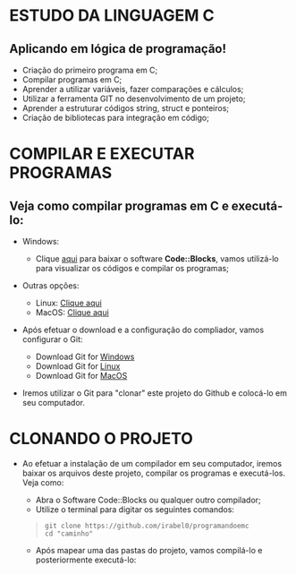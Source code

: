# **ESTUDO DA LINGUAGEM C**
## Aplicando em lógica de programação!
* Criação do primeiro programa em C;
* Compilar programas em C;
* Aprender a utilizar variáveis, fazer comparações e cálculos;
* Utilizar a ferramenta GIT no desenvolvimento de um projeto;
* Aprender a estruturar códigos string, struct e ponteiros;
* Criação de bibliotecas para integração em código;

# **COMPILAR E EXECUTAR PROGRAMAS**
## Veja como compilar programas em C e executá-lo:
* Windows: 
    - Clique [aqui](https://www.fosshub.com/Code-Blocks.html?dwl=codeblocks-20.03mingw-setup.exe) para baixar o software **Code::Blocks**, vamos utilizá-lo para visualizar os códigos e compilar os programas; 
* Outras opções:
    - Linux: [Clique aqui](https://terminaldeinformacao.com/2013/08/13/como-utilizar-o-gcc-no-linux/)
    - MacOS: [Clique aqui](https://viniciuspaes.com/mac-osx/tutorial-instalar-compilador-c-mac-osx/)

* Após efetuar o download e a configuração do compliador, vamos configurar o Git:
    - Download Git for [Windows](https://git-scm.com/download/win)
    - Download Git for [Linux](https://git-scm.com/download/linux)
    - Download Git for [MacOS](https://git-scm.com/download/mac)
* Iremos utilizar o Git para "clonar" este projeto do Github e colocá-lo em seu computador.

# **CLONANDO O PROJETO**
* Ao efetuar a instalação de um compilador em seu computador, iremos baixar os arquivos deste projeto, compilar os programas e executá-los. Veja como:
    
    - Abra o Software Code::Blocks ou qualquer outro compilador;
    - Utilize o terminal para digitar os seguintes comandos:
        <br>
    > `git clone https://github.com/irabel0/programandoemc ` <br>
    > `cd "caminho"`
 
    * Após mapear uma das pastas do projeto, vamos compilá-lo e posteriormente executá-lo:

